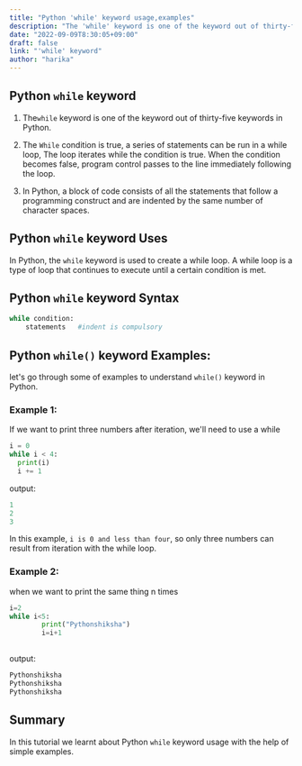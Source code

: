 ```yaml
---
title: "Python 'while' keyword usage,examples"
description: "The 'while' keyword is one of the keyword out of thirty-five keywords in Python"
date: "2022-09-09T8:30:05+09:00"
draft: false
link: "'while' keyword"
author: "harika"
---
```



## Python `while` keyword 

1. The`while` keyword is one of the keyword out of thirty-five keywords in Python.

2. The `While` condition is true, a series of statements can be run in a while loop, The loop iterates while the condition is true.
When the condition becomes false, program control passes to the line immediately following the loop.

3. In Python, a block of code consists of all the statements that follow a programming construct and are indented by the same number of character spaces. 

## Python `while` keyword Uses

In Python, the `while` keyword is used to create a while loop. A while loop is a type of loop that continues to execute until a certain condition is met.

## Python `while` keyword Syntax

```Python
while condition:
    statements   #indent is compulsory
```

## Python `while()` keyword Examples:

let's go through some of examples to understand `while()` keyword in Python.

### Example 1: 

If we want to print three numbers after iteration, we'll need to use a while 

```Python
i = 0
while i < 4:
  print(i)
  i += 1
```
output:
```Python
1
2
3
```
In this example, `i is 0 and less than four`, so only three numbers can result from iteration with the while loop.


### Example 2:

when we want to print the same thing n times 

```Python
i=2
while i<5:
        print("Pythonshiksha")
        i=i+1
        
```
output:

```Python
Pythonshiksha
Pythonshiksha
Pythonshiksha

```
## Summary
In this tutorial we learnt about Python `while` keyword usage with the help of simple examples.